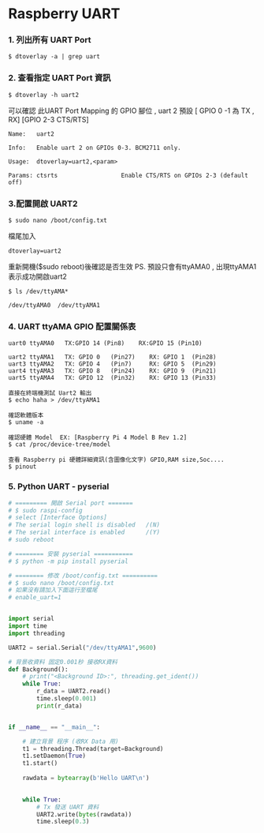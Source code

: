 # Raspberry UART 



### 1. 列出所有  UART Port

```shell
$ dtoverlay -a | grep uart
```



### 2. 查看指定 UART Port 資訊

```shell
$ dtoverlay -h uart2
```

可以確認 此UART Port  Mapping 的 GPIO 腳位 ,  uart 2  預設 [ GPIO 0 -1 為 TX , RX]  [GPIO 2-3 CTS/RTS] 

```
Name:   uart2

Info:   Enable uart 2 on GPIOs 0-3. BCM2711 only.

Usage:  dtoverlay=uart2,<param>

Params: ctsrts                  Enable CTS/RTS on GPIOs 2-3 (default off)
```



### 3.配置開啟 UART2

```shell
$ sudo nano /boot/config.txt
```

檔尾加入

```
dtoverlay=uart2
```

重新開機($sudo reboot)後確認是否生效    PS. 預設只會有ttyAMA0 , 出現ttyAMA1表示成功開啟uart2

```shell
$ ls /dev/ttyAMA*
```

```
/dev/ttyAMA0  /dev/ttyAMA1
```



### 4. UART   ttyAMA   GPIO 配置關係表

```
uart0 ttyAMA0   TX:GPIO 14 (Pin8)    RX:GPIO 15 (Pin10)

uart2 ttyAMA1   TX: GPIO 0   (Pin27)    RX: GPIO 1  (Pin28)
uart3 ttyAMA2   TX: GPIO 4   (Pin7)     RX: GPIO 5  (Pin29)
uart4 ttyAMA3   TX: GPIO 8   (Pin24)    RX: GPIO 9  (Pin21)
uart5 ttyAMA4   TX: GPIO 12  (Pin32)    RX: GPIO 13 (Pin33)

```



```shell
直接在終端機測試 Uart2 輸出
$ echo haha > /dev/ttyAMA1
```



```shell
確認軟體版本
$ uname -a

確認硬體 Model  EX: [Raspberry Pi 4 Model B Rev 1.2]
$ cat /proc/device-tree/model

查看 Raspberry pi 硬體詳細資訊(含圖像化文字) GPIO,RAM size,Soc....
$ pinout

```



### 5. Python UART  - pyserial  



```python
# ========= 開啟 Serial port =======
# $ sudo raspi-config
# select [Interface Options]
# The serial login shell is disabled   /(N)
# The serial interface is enabled      /(Y)
# sudo reboot

# ======== 安裝 pyserial ===========
# $ python -m pip install pyserial

# ======== 修改 /boot/config.txt ==========
# $ sudo nano /boot/config.txt
# 如果沒有請加入下面這行至檔尾
# enable_uart=1  


import serial
import time
import threading

UART2 = serial.Serial("/dev/ttyAMA1",9600)

# 背景收資料 固定0.001秒 接收RX資料
def Background():
    # print("<Background ID>:", threading.get_ident())
    while True:
        r_data = UART2.read()
        time.sleep(0.001)
        print(r_data)


if __name__ == "__main__":

    # 建立背景 程序 (收RX Data 用)
    t1 = threading.Thread(target=Background)
    t1.setDaemon(True)
    t1.start()
    
    rawdata = bytearray(b'Hello UART\n')
 

    while True:        
        # Tx 發送 UART 資料   
        UART2.write(bytes(rawdata))
        time.sleep(0.3)
```

